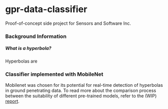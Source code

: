 # gpr-data-classifier

Proof-of-concept side project for Sensors and Software Inc.

### Background Information ###
##### What is a hyperbola? #####
Hyperbolas are 


### Classifier implemented with MobileNet ###




Mobilenet was chosen for its potential for real-time detection of hyperbolas in ground penetrating data. To read more about the comparison process between the suitability of different pre-trained models, refer to the (WIP) [report](WTR/work-term-report-draft1.odt). 




